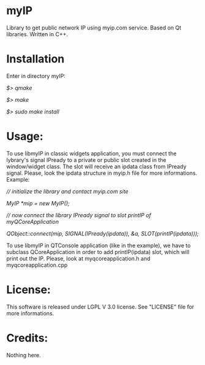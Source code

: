 # myIP
Library to get public network IP using myip.com service. Based on Qt libraries. Written in C++.

# Installation
Enter in directory myIP:

<em>$> qmake</em>

<em>$> make</em>

<em>$> sudo make install</em>

# Usage:
To use libmyIP in classic widgets application, you must connect the lybrary's signal IPready to a private or public slot created in the window/widget class.
The slot will receive an ipdata class from IPready signal. Please, look the ipdata structure in myip.h file for more informations.
Example:

<em>// initialize the library and contact myip.com site</em>

<em>MyIP *mip = new MyIP();</em>

<em>// now connect the library IPready signal to slot printIP of myQCoreApplication</em>

<em>QObject::connect(mip, SIGNAL(IPready(ipdata)), &a, SLOT(printIP(ipdata)));</em>

To use libmyIP in QTConsole application (like in the example), we have to subclass QCoreApplication in order to add printIP(ipdata) slot, which will print out the IP.
Please, look at myqcoreapplication.h and myqcoreapplication.cpp

# License:
This software is released under LGPL V 3.0 license. See "LICENSE" file for more informations.

# Credits:
Nothing here.


